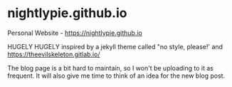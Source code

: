 # nightlypie.github.io
Personal Website - https://nightlypie.github.io

HUGELY HUGELY inspired by a jekyll theme called "no style, please!' and https://theevilskeleton.gitlab.io/

The blog page is a bit hard to maintain, so I won't be uploading to it as frequent. It will also give me time to think of an idea for the new blog post.
